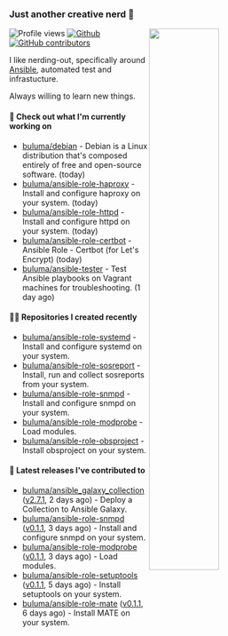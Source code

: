### Just another creative nerd 👋


![Profile views](https://gpvc.arturio.dev/buluma) <a href="https://gitstats.me/buluma">
  <img align="right" src="https://github-readme-stats.vercel.app/api?username=buluma&theme=gotham&show_icons=true" width="50%"/>
</a>
[![Github](https://img.shields.io/badge/-buluma-black?style=flat&labelColor=black&logo=github&logoColor=white&include_all_commits=true&count_private=true)](https://gitstats.me/buluma)
[![GitHub contributors](https://img.shields.io/github/contributors/buluma/badges.svg)](https://GitHub.com/buluma/badges/graphs/contributors/)

I like nerding-out, specifically around [Ansible](https://github.com/ansible/ansible), automated test and infrastucture.

Always willing to learn new things.

#### 👷 Check out what I'm currently working on

- [buluma/debian](https://github.com/buluma/debian) - Debian is a Linux distribution that&#39;s composed entirely of free and open-source software. (today)
- [buluma/ansible-role-haproxy](https://github.com/buluma/ansible-role-haproxy) - Install and configure haproxy on your system. (today)
- [buluma/ansible-role-httpd](https://github.com/buluma/ansible-role-httpd) - Install and configure httpd on your system. (today)
- [buluma/ansible-role-certbot](https://github.com/buluma/ansible-role-certbot) - Ansible Role - Certbot (for Let&#39;s Encrypt) (today)
- [buluma/ansible-tester](https://github.com/buluma/ansible-tester) - Test Ansible playbooks on Vagrant machines for troubleshooting. (1 day ago)

#### 👨‍💻 Repositories I created recently

- [buluma/ansible-role-systemd](https://github.com/buluma/ansible-role-systemd) - Install and configure systemd on your system.
- [buluma/ansible-role-sosreport](https://github.com/buluma/ansible-role-sosreport) - Install, run and collect sosreports from your system.
- [buluma/ansible-role-snmpd](https://github.com/buluma/ansible-role-snmpd) - Install and configure snmpd on your system.
- [buluma/ansible-role-modprobe](https://github.com/buluma/ansible-role-modprobe) - Load modules.
- [buluma/ansible-role-obsproject](https://github.com/buluma/ansible-role-obsproject) - Install obsproject on your system.

#### 🚀 Latest releases I've contributed to

- [buluma/ansible_galaxy_collection](https://github.com/buluma/ansible_galaxy_collection) ([v2.7.1](https://github.com/buluma/ansible_galaxy_collection/releases/tag/v2.7.1), 2 days ago) - Deploy a Collection to Ansible Galaxy.
- [buluma/ansible-role-snmpd](https://github.com/buluma/ansible-role-snmpd) ([v0.1.1](https://github.com/buluma/ansible-role-snmpd/releases/tag/v0.1.1), 3 days ago) - Install and configure snmpd on your system.
- [buluma/ansible-role-modprobe](https://github.com/buluma/ansible-role-modprobe) ([v0.1.1](https://github.com/buluma/ansible-role-modprobe/releases/tag/v0.1.1), 3 days ago) - Load modules.
- [buluma/ansible-role-setuptools](https://github.com/buluma/ansible-role-setuptools) ([v0.1.1](https://github.com/buluma/ansible-role-setuptools/releases/tag/v0.1.1), 5 days ago) - Install setuptools on your system.
- [buluma/ansible-role-mate](https://github.com/buluma/ansible-role-mate) ([v0.1.1](https://github.com/buluma/ansible-role-mate/releases/tag/v0.1.1), 6 days ago) - Install MATE on your system.


